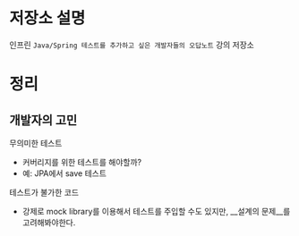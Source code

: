 # 저장소 설명
인프린 `Java/Spring 테스트를 추가하고 싶은 개발자들의 오답노트` 강의 저장소

# 정리
## 개발자의 고민
무의미한 테스트
- 커버리지를 위한 테스트를 해야할까?
- 예: JPA에서 save 테스트

테스트가 불가한 코드
- 강제로 mock library를 이용해서 테스트를 주입할 수도 있지만, __설계의 문제__를 고려해봐야한다.

